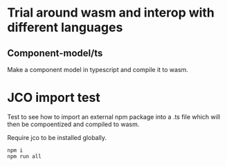 # Trial around wasm and interop with different languages

## Component-model/ts

Make a component model in typescript and compile it to wasm. 

# JCO import test

Test to see how to import an external npm package into a .ts file which will then be compoentized and compiled to wasm.

Require jco to be installed globally.

```
npm i
npm run all
```
